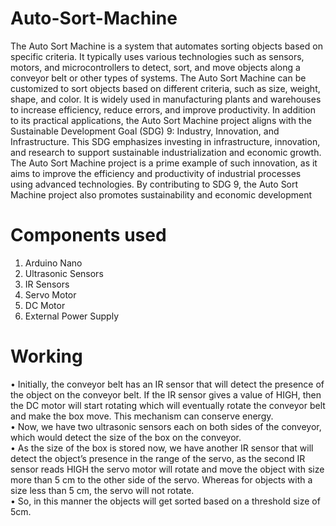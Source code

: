 # Auto-Sort-Machine
The Auto Sort Machine is a system that automates sorting objects based on 
specific criteria. It typically uses various technologies such as sensors, motors, and 
microcontrollers to detect, sort, and move objects along a conveyor belt or other types of 
systems. The Auto Sort Machine can be customized to sort objects based on different criteria, 
such as size, weight, shape, and color. It is widely used in manufacturing plants and warehouses 
to increase efficiency, reduce errors, and improve productivity.
In addition to its practical applications, the Auto Sort Machine project aligns with the 
Sustainable Development Goal (SDG) 9: Industry, Innovation, and Infrastructure. This SDG 
emphasizes investing in infrastructure, innovation, and research to support 
sustainable industrialization and economic growth. The Auto Sort Machine project is a prime 
example of such innovation, as it aims to improve the efficiency and productivity of industrial 
processes using advanced technologies. By contributing to SDG 9, the Auto Sort 
Machine project also promotes sustainability and economic development

# Components used
1. Arduino Nano
2. Ultrasonic Sensors
3. IR Sensors
4. Servo Motor
5. DC Motor
6. External Power Supply

# Working
• Initially, the conveyor belt has an IR sensor that will detect the presence of the object 
on the conveyor belt. If the IR sensor gives a value of HIGH, then the DC motor will 
start rotating which will eventually rotate the conveyor belt and make the box move.
This mechanism can conserve energy.
<br>
• Now, we have two ultrasonic sensors each on both sides of the conveyor, which would 
detect the size of the box on the conveyor.
<br>
• As the size of the box is stored now, we have another IR sensor that will detect the 
object’s presence in the range of the servo, as the second IR sensor reads HIGH the 
servo motor will rotate and move the object with size more than 5 cm to the other side 
of the servo. Whereas for objects with a size less than 5 cm, the servo will not rotate.
<br>
• So, in this manner the objects will get sorted based on a threshold size of 5cm.
